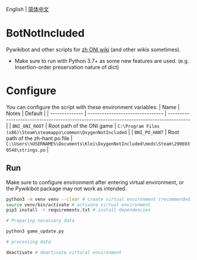 English | [简体中文](README_cn.md)
# BotNotIncluded
Pywikibot and other scripts for [zh ONI wiki](https://oxygennotincluded.fandom.com/zh) (and other wikis sometimes).

- Make sure to run with Python 3.7+ as some new features are used. (e.g. Insertion-order preservation nature of dict)

# Configure
You can configure the script with these environment variables:
| Name           | Notes                            | Default                                                                                 |
| -------------- | -------------------------------- | --------------------------------------------------------------------------------------- |
| `BNI_ONI_ROOT` | Root path of the ONI game        | `C:\Program Files (x86)\Steam\steamapps\common\OxygenNotIncluded`                       |
| `BNI_PO_HANT`  | Root path of the zh-hant po file | `C:\Users\%USERNAME%\Documents\Klei\OxygenNotIncluded\mods\Steam\2906930548\strings.po` |

## Run
Make sure to configure environment after entering virtual environment, or the Pywikibot package may not work as intended.

```sh
python3 -m venv venv --clear # create virtual environment (recommended)
source venv/bin/activate # activate virtual environment
pip3 install -r requirements.txt # install dependencies

# Preparing necessary data

python3 game_update.py

# processing data

deactivate # deactivate virtural environment
```
